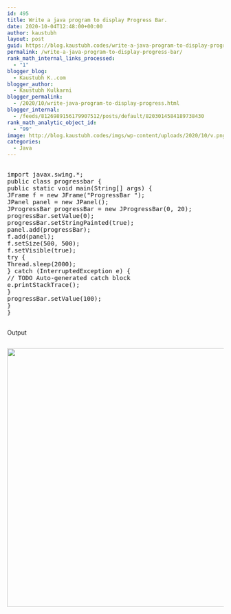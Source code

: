 ```yaml
---
id: 495
title: Write a java program to display Progress Bar.
date: 2020-10-04T12:48:00+00:00
author: kaustubh
layout: post
guid: https://blog.kaustubh.codes/write-a-java-program-to-display-progress-bar/
permalink: /write-a-java-program-to-display-progress-bar/
rank_math_internal_links_processed:
  - "1"
blogger_blog:
  - Kaustubh K..com
blogger_author:
  - Kaustubh Kulkarni
blogger_permalink:
  - /2020/10/write-java-program-to-display-progress.html
blogger_internal:
  - /feeds/8126989156179907512/posts/default/8203014584189738430
rank_math_analytic_object_id:
  - "99"
image: http://blog.kaustubh.codes/imgs/wp-content/uploads/2020/10/v.png
categories:
  - Java
---
```

<pre><br />import javax.swing.*;<br />public class progressbar {<br />public static void main(String[] args) {<br />JFrame f = new JFrame("ProgressBar ");<br />JPanel panel = new JPanel();<br />JProgressBar progressBar = new JProgressBar(0, 20);<br />progressBar.setValue(0);<br />progressBar.setStringPainted(true);<br />panel.add(progressBar);<br />f.add(panel);<br />f.setSize(500, 500);<br />f.setVisible(true);<br />try {<br />Thread.sleep(2000);<br />} catch (InterruptedException e) {<br />// TODO Auto-generated catch block<br />e.printStackTrace();<br />}<br />progressBar.setValue(100);<br />}<br />}<br /><br /></pre>

Output 

<div style="clear: both;">
  <a href="http://blog.kaustubh.codes/imgs/wp-content/uploads/2020/10/v.png" style="display: block; padding: 1em 0; text-align: center; "><img alt="" border="0" width="600" data-original-height="768" data-original-width="1366" src="http://blog.kaustubh.codes/imgs/wp-content/uploads/2020/10/v-300x169.png" /></a>
</div>

